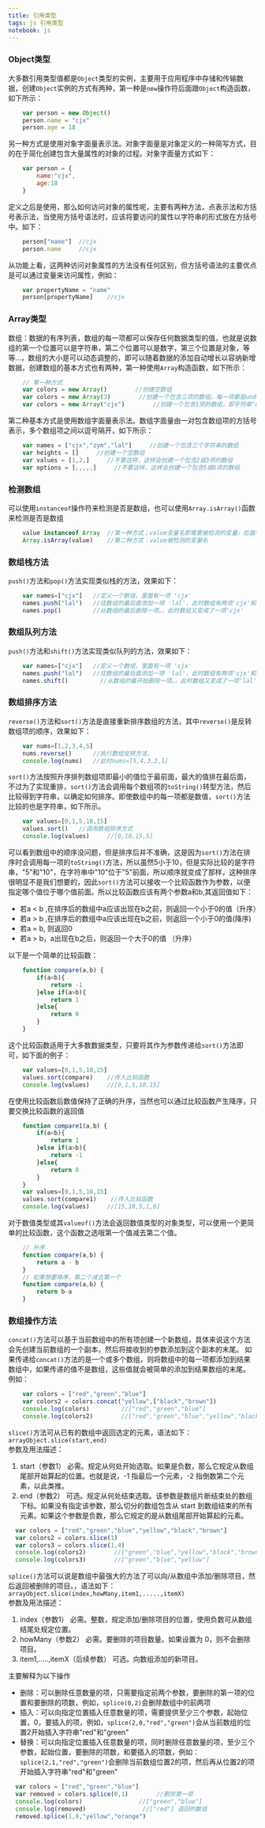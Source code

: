 ```yaml
---
title: 引用类型
tags: js 引用类型
notebook: js
---
```


### Object类型
  大多数引用类型值都是`Object`类型的实例，主要用于应用程序中存储和传输数据，创建`Object`实例的方式有两种，第一种是`new`操作符后面跟`Object`构造函数，如下所示： 
```javascript
    var person = new Object()
    person.name = "cjx"
    person.age = 18
```
另一种方式是使用对象字面量表示法。对象字面量是对象定义的一种简写方式，目的在于简化创建包含大量属性的对象的过程。对象字面量方式如下：
```javascript
    var person = {
        name:"cjx",
        age:18
    }
```
定义之后是使用，那么如何访问对象的属性呢，主要有两种方法，点表示法和方括号表示法，当使用方括号语法时，应该将要访问的属性以字符串的形式放在方括号中。如下：
```javascript
    person["name"]  //cjx
    person.name     //cjx
```
从功能上看，这两种访问对象属性的方法没有任何区别，但方括号语法的主要优点是可以通过变量来访问属性，例如：
```javascript
    var propertyName = "name"
    person[propertyName]    //cjx
```

### Array类型
数组：数据的有序列表，数组的每一项都可以保存任何数据类型的值，也就是说数组的第一个位置可以是字符串，第二个位置可以是数字，第三个位置是对象，等等...，数组的大小是可以动态调整的，即可以随着数据的添加自动增长以容纳新增数据，创建数组的基本方式也有两种，第一种使用`Array`构造函数，如下所示：      
```javascript
    // 第一种方式
    var colors = new Array()        //创建空数组
    var colors = new Array(3)        //创建一个包含三项的数组，每一项都是undefined
    var colors = new Array("cjx")        //创建一个包含1项的数组，即字符串"cjx"的数组
```
第二种基本方式是使用数组字面量表示法。数组字面量由一对包含数组项的方括号表示，多个数组项之间以逗号隔开，如下所示：      
```javascript
    var names = ["cjx","zym","lal"]     //创建一个包含三个字符串的数组
    var heights = []     //创建一个空数组
    var values = [1,2,]     //不要这样，这样会创建一个包含2或3项的数组
    var options = [,,,,,]     //不要这样，这样会创建一个包含5或6项的数组
```

### 检测数组
可以使用`instanceof`操作符来检测是否是数组，也可以使用`Array.isArray()`函数来检测是否是数组
```javascript
    value instanceof Array  //第一种方式；value变量名即需要被检测的变量，后面写法固定
    Array.isArray(value)    //第二种方式：value被检测的变量名
```

### 数组栈方法
`push()`方法和`pop()`方法实现类似栈的方法，效果如下：
```javascript
    var names=["cjx"]   //定义一个数组，里面有一项 'cjx'
    names.push("lal")   //往数组的最后面添加一项 'lal'，此时数组有两项'cjx'和'lal'
    names.pop()         //从数组的最后删除一项。，此时数组又变成了一项'cjx'
```
### 数组队列方法
`push()`方法和`shift()`方法实现类似队列的方法，效果如下：
```javascript
    var names=["cjx"]   //定义一个数组，里面有一项 'cjx'
    names.push("lal")   //往数组的最后面添加一项 'lal'，此时数组有两项'cjx'和'lal'
    names.shift()         //从数组的最开始删除一项。，此时数组又变成了一项'lal'
```

### 数组排序方法
`reverse()`方法和`sort()`方法是直接重新排序数组的方法，其中`reverse()`是反转数组项的顺序，效果如下：
```javascript
    var nums=[1,2,3,4,5]   
    nums.reverse()      //执行数组反转方法，
    console.log(nums)   //此时nums=[5,4,3,2,1]
```
`sort()`方法按照升序排列数组项即最小的值位于最前面，最大的值排在最后面，不过为了实现重排，`sort()`方法会调用每个数组项的`toString()`转型方法，然后比较得到字符串，以确定如何排序。即使数组中的每一项都是数值，`sort()`方法比较的也是字符串，如下所示。      
```javascript
    var values=[0,1,5,10,15]
    values.sort()   //调用数组排序方式
    console.log(values)     //[0,10,15,5]
```
可以看到数组中的顺序没问题，但是排序后并不准确，这是因为`sort()`方法在排序时会调用每一项的`toString()`方法，所以虽然5小于10，但是实际比较的是字符串，"5"和"10"，在字符串中"10"位于"5"前面，所以顺序就变成了那样，这种排序很明显不是我们想要的，因此`sort()`方法可以接收一个比较函数作为参数，以便指定哪个值位于哪个值前面。所以比较函数应该有两个参数a和b,其返回值如下：
  - 若a < b ,在排序后的数组中a应该出现在b之前，则返回一个小于0的值（升序）
  - 若a > b ,在排序后的数组中a应该出现在b之前，则返回一个小于0的值(降序)
  - 若a = b, 则返回0
  - 若a > b，a出现在b之后，则返回一个大于0的值 （升序）     

以下是一个简单的比较函数：
```javascript
    function compare(a,b) {
        if(a<b){
            return -1
        }else if(a>b){
            return 1
        }else{
            return 0
        }
    }
```
这个比较函数适用于大多数数据类型，只要将其作为参数传递给`sort()`方法即可，如下面的例子：
```javascript
    var values=[0,1,5,10,15]
    values.sort(compare)    //传入比较函数
    console.log(values)     //[0,1,5,10,15]
```
在使用比较函数后数值保持了正确的升序，当然也可以通过比较函数产生降序，只要交换比较函数的返回值
```javascript
    function compare1(a,b) {
        if(a<b){
            return 1
        }else if(a>b){
            return -1
        }else{
            return 0
        }
    }
    var values=[0,1,5,10,15]
    values.sort(compare1)    //传入比较函数
    console.log(values)     //[15,10,5,1,0]
```
对于数值类型或其`valueof()`方法会返回数值类型的对象类型，可以使用一个更简单的比较函数，这个函数之选哦第一个值减去第二个值。
```javascript
    // 升序
    function compare(a,b) {  
        return a - b
    }
    // 如果想要降序，第二个减去第一个
    function compare(a,b) {  
        return b-a
    }
```

### 数组操作方法
`concat()`方法可以基于当前数组中的所有项创建一个新数组，具体来说这个方法会先创建当前数组的一个副本，然后将接收到的参数添加到这个副本的末尾。
如果传递给`concat()`方法的是一个或多个数组，则将数组中的每一项都添加到结果数组中，如果传递的值不是数组，这些值就会被简单的添加到结果数组的末尾。
例如：
```javascript
    var colors = ["red","green","blue"]
    var colors2 = colors.concat("yellow",["black","brown"])
    console.log(colors)         //["red","green","blue"]
    console.log(colors2)        //["red","green","blue","yellow","black","brown"]
```

`slice()`方法可从已有的数组中返回选定的元素，语法如下：     
 `arrayObject.slice(start,end)`     
 参数及用法描述：
  1. start（参数1）  必需。规定从何处开始选取。如果是负数，那么它规定从数组尾部开始算起的位置。也就是说，-1 指最后一个元素，-2 指倒数第二个元素，以此类推。
  2. end（参数2）    可选。规定从何处结束选取。该参数是数组片断结束处的数组下标。如果没有指定该参数，那么切分的数组包含从 start 到数组结束的所有元素。如果这个参数是负数，那么它规定的是从数组尾部开始算起的元素。

  ```javascript
    var colors = ["red","green","blue","yellow","black","brown"]
    var colors2 = colors.slice(1)
    var colors3 = colors.slice(1,4)
    console.log(colors2)        //["green","blue","yellow","black","brown"]
    console.log(colors3)        //["green","blue","yellow"]
  ```
  `splice()`方法可以说是数组中最强大的方法了可以向/从数组中添加/删除项目，然后返回被删除的项目。，语法如下：     
 `arrayObject.slice(index,howMany,item1,.....,itemX)`     
 参数及用法描述：
  1. index（参数1）  必需。整数，规定添加/删除项目的位置，使用负数可从数组结尾处规定位置。
  2. howMany（参数2）    必需。要删除的项目数量。如果设置为 0，则不会删除项目。
  3. item1,.....,itemX（后续参数）    可选。向数组添加的新项目。

主要解释为以下操作
 - 删除：可以删除任意数量的项，只需要指定前两个参数，要删除的第一项的位置和要删除的项数，例如，`splice(0,2)`会删除数组中的前两项
 - 插入：可以向指定位置插入任意数量的项，需要提供至少三个参数，起始位置，0，要插入的项，例如，`splice(2,0,"red","green")`会从当前数组的位置2开始插入字符串"red"和"green"
 - 替换：可以向指定位置插入任意数量的项，同时删除任意数量的项，至少三个参数，起始位置，要删除的项数，和要插入的项数，例如：`splice(2,1,"red","green")`会删除当前数组位置2的项，然后再从位置2的项开始插入字符串"red"和"green"
 
  ```javascript
    var colors = ["red","green","blue"]
    var removed = colors.splice(0,1)        //删除第一项
    console.log(colors)                //["green","blue"]
    console.log(removed)                //["red"] 返回的数组
    removed.splice(1,0,"yellow","orange")
  ```



  

